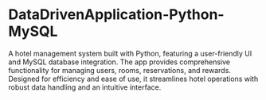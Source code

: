# DataDrivenApplication-Python-MySQL
A hotel management system built with Python, featuring a user-friendly UI and MySQL database integration. The app provides comprehensive functionality for managing users, rooms, reservations, and rewards. Designed for efficiency and ease of use, it streamlines hotel operations with robust data handling and an intuitive interface.
